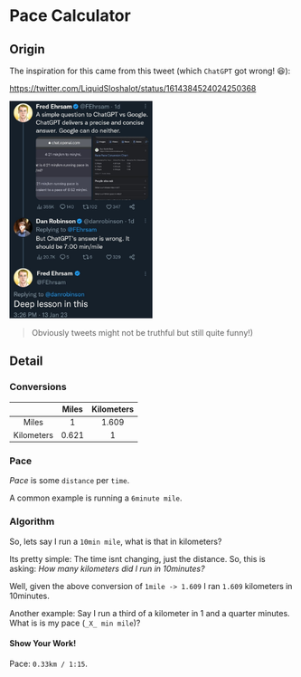 # Pace Calculator

## Origin

The inspiration for this came from this tweet (which `ChatGPT` got wrong! 😆):

https://twitter.com/LiquidSloshalot/status/1614384524024250368

<img src="chatgpt-pace-convert.jpg" height="384">

> Obviously tweets might not be truthful but still quite funny!)

## Detail

### Conversions

|            | Miles | Kilometers |
|:----------:|:-----:|:----------:|
| Miles      | 1 | 1.609 |
| Kilometers | 0.621 | 1 |

### Pace

_Pace_ is some `distance` per `time`.

A common example is running a `6minute mile`.

### Algorithm

So, lets say I run a `10min mile`, what is that in kilometers?

Its pretty simple: The time isnt changing, just the distance. So,
this is asking: _How many kilometers did I run in 10minutes?_

Well, given the above conversion of `1mile -> 1.609` I ran `1.609`
kilometers in 10minutes.

Another example: Say I run a third of a kilometer in 1 and a quarter minutes.
What is is my pace (`_X_ min mile`)?

#### Show Your Work!

Pace: `0.33km / 1:15`.

